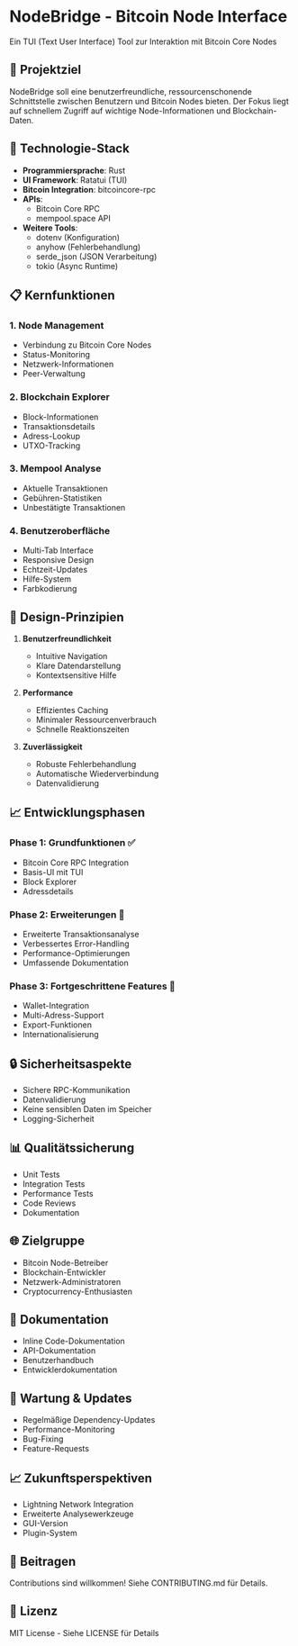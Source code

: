 # NodeBridge - Bitcoin Node Interface
Ein TUI (Text User Interface) Tool zur Interaktion mit Bitcoin Core Nodes

## 🎯 Projektziel
NodeBridge soll eine benutzerfreundliche, ressourcenschonende Schnittstelle zwischen Benutzern und Bitcoin Nodes bieten. Der Fokus liegt auf schnellem Zugriff auf wichtige Node-Informationen und Blockchain-Daten.

## 🔧 Technologie-Stack
- **Programmiersprache**: Rust
- **UI Framework**: Ratatui (TUI)
- **Bitcoin Integration**: bitcoincore-rpc
- **APIs**: 
  - Bitcoin Core RPC
  - mempool.space API
- **Weitere Tools**:
  - dotenv (Konfiguration)
  - anyhow (Fehlerbehandlung)
  - serde_json (JSON Verarbeitung)
  - tokio (Async Runtime)

## 📋 Kernfunktionen

### 1. Node Management
- Verbindung zu Bitcoin Core Nodes
- Status-Monitoring
- Netzwerk-Informationen
- Peer-Verwaltung

### 2. Blockchain Explorer
- Block-Informationen
- Transaktionsdetails
- Adress-Lookup
- UTXO-Tracking

### 3. Mempool Analyse
- Aktuelle Transaktionen
- Gebühren-Statistiken
- Unbestätigte Transaktionen

### 4. Benutzeroberfläche
- Multi-Tab Interface
- Responsive Design
- Echtzeit-Updates
- Hilfe-System
- Farbkodierung

## 🎨 Design-Prinzipien
1. **Benutzerfreundlichkeit**
   - Intuitive Navigation
   - Klare Datendarstellung
   - Kontextsensitive Hilfe

2. **Performance**
   - Effizientes Caching
   - Minimaler Ressourcenverbrauch
   - Schnelle Reaktionszeiten

3. **Zuverlässigkeit**
   - Robuste Fehlerbehandlung
   - Automatische Wiederverbindung
   - Datenvalidierung

## 📈 Entwicklungsphasen

### Phase 1: Grundfunktionen ✅
- Bitcoin Core RPC Integration
- Basis-UI mit TUI
- Block Explorer
- Adressdetails

### Phase 2: Erweiterungen 🚧
- Erweiterte Transaktionsanalyse
- Verbessertes Error-Handling
- Performance-Optimierungen
- Umfassende Dokumentation

### Phase 3: Fortgeschrittene Features 📝
- Wallet-Integration
- Multi-Adress-Support
- Export-Funktionen
- Internationalisierung

## 🔒 Sicherheitsaspekte
- Sichere RPC-Kommunikation
- Datenvalidierung
- Keine sensiblen Daten im Speicher
- Logging-Sicherheit

## 📊 Qualitätssicherung
- Unit Tests
- Integration Tests
- Performance Tests
- Code Reviews
- Dokumentation

## 🌐 Zielgruppe
- Bitcoin Node-Betreiber
- Blockchain-Entwickler
- Netzwerk-Administratoren
- Cryptocurrency-Enthusiasten

## 📝 Dokumentation
- Inline Code-Dokumentation
- API-Dokumentation
- Benutzerhandbuch
- Entwicklerdokumentation

## 🔄 Wartung & Updates
- Regelmäßige Dependency-Updates
- Performance-Monitoring
- Bug-Fixing
- Feature-Requests

## 📈 Zukunftsperspektiven
- Lightning Network Integration
- Erweiterte Analysewerkzeuge
- GUI-Version
- Plugin-System

## 👥 Beitragen
Contributions sind willkommen! Siehe CONTRIBUTING.md für Details.

## 📄 Lizenz
MIT License - Siehe LICENSE für Details
